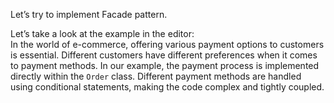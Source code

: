 Let’s try to implement Facade pattern.

Let’s take a look at the example in the editor: \
In the world of e-commerce, offering various payment options to customers is essential.
Different customers have different preferences when it comes to payment methods.
In our example, the payment process is implemented directly within the `Order` class.
Different payment methods are handled using conditional statements, making the code complex and tightly coupled.
